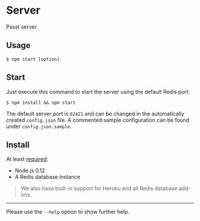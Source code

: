 Server
======
Pssst server.

Usage
-----
```
$ npm start [option]
```

Start
-----
Just execute this command to start the server using the default Redis port:

```
$ npm install && npm start
```

The default server port is `62421` and can be changed in the automatically 
created `config.json` file. A commented sample configuration can be found 
under `config.json.sample`.

Install
-------
At least [required](packages.json):

* Node.js 0.12
* A Redis database instance

> We also have built-in support for Heroku and all Redis database add-ons.

----
Please use the `--help` option to show further help.

